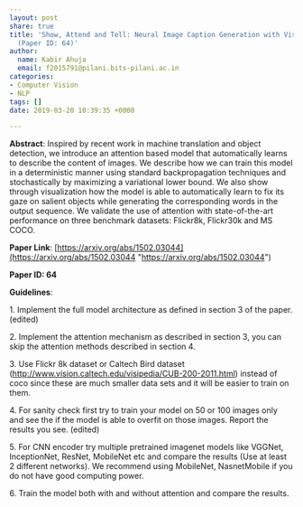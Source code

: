 ```yaml
---
layout: post
share: true
title: 'Show, Attend and Tell: Neural Image Caption Generation with Visual Attention
  (Paper ID: 64)'
author:
  name: Kabir Ahuja
  email: f2015791@pilani.bits-pilani.ac.in
categories:
- Computer Vision
- NLP
tags: []
date: 2019-03-20 10:39:35 +0000

---
```

**Abstract**: Inspired by recent work in machine translation and object detection, we introduce an attention based model that automatically learns to describe the content of images. We describe how we can train this model in a deterministic manner using standard backpropagation techniques and stochastically by maximizing a variational lower bound. We also show through visualization how the model is able to automatically learn to fix its gaze on salient objects while generating the corresponding words in the output sequence. We validate the use of attention with state-of-the-art performance on three benchmark datasets: Flickr8k, Flickr30k and MS COCO.

**Paper Link**: [https://arxiv.org/abs/1502.03044](https://arxiv.org/abs/1502.03044 "https://arxiv.org/abs/1502.03044")

**Paper ID: 64**

**Guidelines**:

1\. Implement the full model architecture as defined in section 3 of the paper. (edited)

2\. Implement the attention mechanism as described in section 3, you can skip the attention methods described in section 4.

3\. Use Flickr 8k dataset or Caltech Bird dataset (http://www.vision.caltech.edu/visipedia/CUB-200-2011.html) instead of coco since these are much smaller data sets and it will be easier to train on them.

4\. For sanity check first try to train your model on 50 or 100 images only and see the if the model is able to overfit on those images. Report the results you see. (edited)

5\. For CNN encoder try multiple pretrained imagenet models like VGGNet, InceptionNet, ResNet, MobileNet etc and compare the results (Use at least 2 different networks). We recommend using MobileNet, NasnetMobile if you do not have good computing power.

6\. Train the model both with and without attention and compare the results.